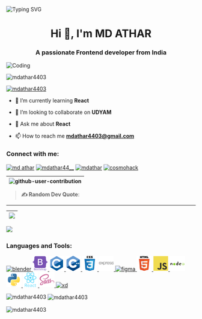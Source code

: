 ![Typing SVG](https://readme-typing-svg.herokuapp.com?font=monaco&duration=4000&color=00FFC6&vCenter=true&lines=Hi+I+am+Md+Athar+from+IIT+VARANASI;I'm+currently+learning+React;+Javascript,+Tailwind,+Express;)

<h1 align="center">Hi 👋, I'm MD ATHAR</h1>
<h3 align="center">A passionate Frontend developer from India</h3>
<img  alt="Coding" width="500" src="https://www.techbabble.zone/content/images/size/w1140/2021/07/46207-programmer-1.gif">

<p align="left"> <img src="https://komarev.com/ghpvc/?username=mdathar4403&label=Profile%20views&color=0e75b6&style=flat" alt="mdathar4403" /> </p>

<p align="left"> <a href="https://github.com/ryo-ma/github-profile-trophy"><img src="https://github-profile-trophy.vercel.app/?username=mdathar4403" alt="mdathar4403" /></a> </p>

- 🌱 I’m currently learning **React**

- 👯 I’m looking to collaborate on **UDYAM**

- 💬 Ask me about **React**

- 📫 How to reach me **mdathar4403@gmail.com**

<h3 align="left">Connect with me:</h3>
<p align="left">
<a href="https://linkedin.com/in/md athar" target="blank"><img align="center" src="https://raw.githubusercontent.com/rahuldkjain/github-profile-readme-generator/master/src/images/icons/Social/linked-in-alt.svg" alt="md athar" height="30" width="40" /></a>
<a href="https://instagram.com/mdathar44__" target="blank"><img align="center" src="https://raw.githubusercontent.com/rahuldkjain/github-profile-readme-generator/master/src/images/icons/Social/instagram.svg" alt="mdathar44__" height="30" width="40" /></a>
<a href="https://www.codechef.com/users/mdathar" target="blank"><img align="center" src="https://cdn.jsdelivr.net/npm/simple-icons@3.1.0/icons/codechef.svg" alt="mdathar" height="30" width="40" /></a>
<a href="https://codeforces.com/profile/cosmohack" target="blank"><img align="center" src="https://raw.githubusercontent.com/rahuldkjain/github-profile-readme-generator/master/src/images/icons/Social/codeforces.svg" alt="cosmohack" height="30" width="40" /></a>
</p>

|![github-user-contribution](https://user-images.githubusercontent.com/109308073/200136854-36889630-86c6-4fb8-b261-976b6ac08274.svg)
|---|

> **✍️ Random Dev Quote**:
---
|![](https://quotes-github-readme.vercel.app/api?type=horizontal&theme=dark)|
|---|

<img width ="1000" src="https://holopin.me/mdathar">

<h3 align="left">Languages and Tools:</h3>

<p align="left"> <a href="https://www.blender.org/" target="_blank" rel="noreferrer"> <img src="https://download.blender.org/branding/community/blender_community_badge_white.svg" alt="blender" width="40" height="40"/> </a> <a href="https://getbootstrap.com" target="_blank" rel="noreferrer"> <img src="https://raw.githubusercontent.com/devicons/devicon/master/icons/bootstrap/bootstrap-plain-wordmark.svg" alt="bootstrap" width="40" height="40"/> </a> <a href="https://www.cprogramming.com/" target="_blank" rel="noreferrer"> <img src="https://raw.githubusercontent.com/devicons/devicon/master/icons/c/c-original.svg" alt="c" width="40" height="40"/> </a> <a href="https://www.w3schools.com/cpp/" target="_blank" rel="noreferrer"> <img src="https://raw.githubusercontent.com/devicons/devicon/master/icons/cplusplus/cplusplus-original.svg" alt="cplusplus" width="40" height="40"/> </a> <a href="https://www.w3schools.com/css/" target="_blank" rel="noreferrer"> <img src="https://raw.githubusercontent.com/devicons/devicon/master/icons/css3/css3-original-wordmark.svg" alt="css3" width="40" height="40"/> </a> <a href="https://expressjs.com" target="_blank" rel="noreferrer"> <img src="https://raw.githubusercontent.com/devicons/devicon/master/icons/express/express-original-wordmark.svg" alt="express" width="40" height="40"/> </a> <a href="https://www.figma.com/" target="_blank" rel="noreferrer"> <img src="https://www.vectorlogo.zone/logos/figma/figma-icon.svg" alt="figma" width="40" height="40"/> </a> <a href="https://www.w3.org/html/" target="_blank" rel="noreferrer"> <img src="https://raw.githubusercontent.com/devicons/devicon/master/icons/html5/html5-original-wordmark.svg" alt="html5" width="40" height="40"/> </a> <a href="https://developer.mozilla.org/en-US/docs/Web/JavaScript" target="_blank" rel="noreferrer"> <img src="https://raw.githubusercontent.com/devicons/devicon/master/icons/javascript/javascript-original.svg" alt="javascript" width="40" height="40"/> </a> <a href="https://nodejs.org" target="_blank" rel="noreferrer"> <img src="https://raw.githubusercontent.com/devicons/devicon/master/icons/nodejs/nodejs-original-wordmark.svg" alt="nodejs" width="40" height="40"/> </a> <a href="https://www.python.org" target="_blank" rel="noreferrer"> <img src="https://raw.githubusercontent.com/devicons/devicon/master/icons/python/python-original.svg" alt="python" width="40" height="40"/> </a> <a href="https://reactjs.org/" target="_blank" rel="noreferrer"> <img src="https://raw.githubusercontent.com/devicons/devicon/master/icons/react/react-original-wordmark.svg" alt="react" width="40" height="40"/> </a> <a href="https://sass-lang.com" target="_blank" rel="noreferrer"> <img src="https://raw.githubusercontent.com/devicons/devicon/master/icons/sass/sass-original.svg" alt="sass" width="40" height="40"/> </a> <a href="https://www.adobe.com/products/xd.html" target="_blank" rel="noreferrer"> <img src="https://cdn.worldvectorlogo.com/logos/adobe-xd.svg" alt="xd" width="40" height="40"/> </a> </p>

<p><img align="left" src="https://github-readme-stats.vercel.app/api/top-langs?username=mdathar4403&show_icons=true&locale=en&layout=compact" alt="mdathar4403" /></p>

<p>&nbsp;<img align="center" src="https://github-readme-stats.vercel.app/api?username=mdathar4403&show_icons=true&locale=en" alt="mdathar4403" /></p>

<p><img align="center" src="https://github-readme-streak-stats.herokuapp.com/?user=mdathar4403&" alt="mdathar4403" /></p>
